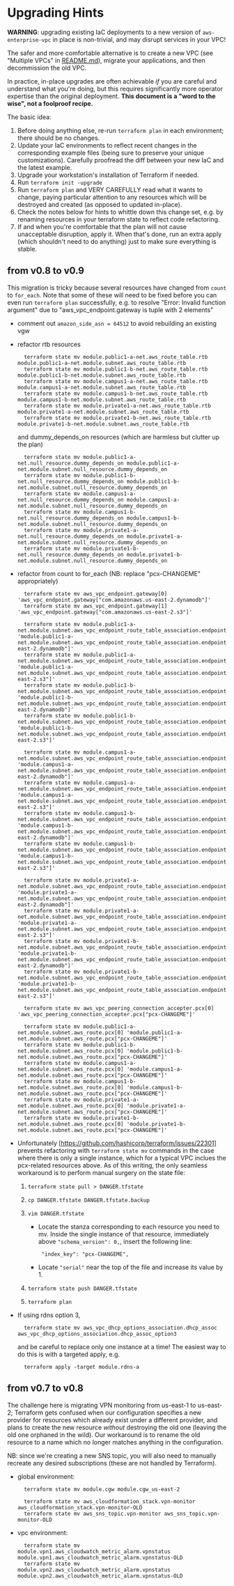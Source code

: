 # Upgrading Hints

**WARNING**: upgrading existing IaC deployments to a new version of `aws-enterprise-vpc` in place is non-trivial, and may disrupt services in your VPC!

The safer and more comfortable alternative is to create a new VPC (see "Multiple VPCs" in [README.md](README.md)), migrate your applications, and then decommission the old VPC.

In practice, in-place upgrades are often achievable _if_ you are careful and understand what you're doing, but this requires significantly more operator expertise than the original deployment.  **This document is a "word to the wise", not a foolproof recipe.**

The basic idea:
  1. Before doing anything else, re-run `terraform plan` in each environment; there should be no changes.
  2. Update your IaC environments to reflect recent changes in the corresponding example files (being sure to preserve your unique customizations).  Carefully proofread the diff between your new IaC and the latest example.
  3. Upgrade your workstation's installation of Terraform if needed.
  3. Run `terraform init -upgrade`
  4. Run `terraform plan` and VERY CAREFULLY read what it wants to change, paying particular attention to any resources which will be destroyed and created (as opposed to updated in-place).
  5. Check the notes below for hints to whittle down this change set, e.g. by renaming resources in your terraform state to reflect code refactoring.
  6. If and when you're comfortable that the plan will not cause unacceptable disruption, apply it.  When that's done, run an extra apply (which shouldn't need to do anything) just to make sure everything is stable.



## from v0.8 to v0.9

This migration is tricky because several resources have changed from `count` to `for_each`.  Note that some of these will need to be fixed before you can even run `terraform plan` successfully, e.g. to resolve "Error: Invalid function argument" due to "aws_vpc_endpoint.gateway is tuple with 2 elements"

* comment out `amazon_side_asn = 64512` to avoid rebuilding an existing vgw

* refactor rtb resources

        terraform state mv module.public1-a-net.aws_route_table.rtb module.public1-a-net.module.subnet.aws_route_table.rtb
        terraform state mv module.public1-b-net.aws_route_table.rtb module.public1-b-net.module.subnet.aws_route_table.rtb
        terraform state mv module.campus1-a-net.aws_route_table.rtb module.campus1-a-net.module.subnet.aws_route_table.rtb
        terraform state mv module.campus1-b-net.aws_route_table.rtb module.campus1-b-net.module.subnet.aws_route_table.rtb
        terraform state mv module.private1-a-net.aws_route_table.rtb module.private1-a-net.module.subnet.aws_route_table.rtb
        terraform state mv module.private1-b-net.aws_route_table.rtb module.private1-b-net.module.subnet.aws_route_table.rtb

  and dummy_depends_on resources (which are harmless but clutter up the plan)

        terraform state mv module.public1-a-net.null_resource.dummy_depends_on module.public1-a-net.module.subnet.null_resource.dummy_depends_on
        terraform state mv module.public1-b-net.null_resource.dummy_depends_on module.public1-b-net.module.subnet.null_resource.dummy_depends_on
        terraform state mv module.campus1-a-net.null_resource.dummy_depends_on module.campus1-a-net.module.subnet.null_resource.dummy_depends_on
        terraform state mv module.campus1-b-net.null_resource.dummy_depends_on module.campus1-b-net.module.subnet.null_resource.dummy_depends_on
        terraform state mv module.private1-a-net.null_resource.dummy_depends_on module.private1-a-net.module.subnet.null_resource.dummy_depends_on
        terraform state mv module.private1-b-net.null_resource.dummy_depends_on module.private1-b-net.module.subnet.null_resource.dummy_depends_on

* refactor from count to for_each (NB: replace "pcx-CHANGEME" appropriately)

        terraform state mv aws_vpc_endpoint.gateway[0] 'aws_vpc_endpoint.gateway["com.amazonaws.us-east-2.dynamodb"]'
        terraform state mv aws_vpc_endpoint.gateway[1] 'aws_vpc_endpoint.gateway["com.amazonaws.us-east-2.s3"]'

        terraform state mv module.public1-a-net.module.subnet.aws_vpc_endpoint_route_table_association.endpoint_rta[0] 'module.public1-a-net.module.subnet.aws_vpc_endpoint_route_table_association.endpoint_rta["com.amazonaws.us-east-2.dynamodb"]'
        terraform state mv module.public1-a-net.module.subnet.aws_vpc_endpoint_route_table_association.endpoint_rta[1] 'module.public1-a-net.module.subnet.aws_vpc_endpoint_route_table_association.endpoint_rta["com.amazonaws.us-east-2.s3"]'
        terraform state mv module.public1-b-net.module.subnet.aws_vpc_endpoint_route_table_association.endpoint_rta[0] 'module.public1-b-net.module.subnet.aws_vpc_endpoint_route_table_association.endpoint_rta["com.amazonaws.us-east-2.dynamodb"]'
        terraform state mv module.public1-b-net.module.subnet.aws_vpc_endpoint_route_table_association.endpoint_rta[1] 'module.public1-b-net.module.subnet.aws_vpc_endpoint_route_table_association.endpoint_rta["com.amazonaws.us-east-2.s3"]'

        terraform state mv module.campus1-a-net.module.subnet.aws_vpc_endpoint_route_table_association.endpoint_rta[0] 'module.campus1-a-net.module.subnet.aws_vpc_endpoint_route_table_association.endpoint_rta["com.amazonaws.us-east-2.dynamodb"]'
        terraform state mv module.campus1-a-net.module.subnet.aws_vpc_endpoint_route_table_association.endpoint_rta[1] 'module.campus1-a-net.module.subnet.aws_vpc_endpoint_route_table_association.endpoint_rta["com.amazonaws.us-east-2.s3"]'
        terraform state mv module.campus1-b-net.module.subnet.aws_vpc_endpoint_route_table_association.endpoint_rta[0] 'module.campus1-b-net.module.subnet.aws_vpc_endpoint_route_table_association.endpoint_rta["com.amazonaws.us-east-2.dynamodb"]'
        terraform state mv module.campus1-b-net.module.subnet.aws_vpc_endpoint_route_table_association.endpoint_rta[1] 'module.campus1-b-net.module.subnet.aws_vpc_endpoint_route_table_association.endpoint_rta["com.amazonaws.us-east-2.s3"]'

        terraform state mv module.private1-a-net.module.subnet.aws_vpc_endpoint_route_table_association.endpoint_rta[0] 'module.private1-a-net.module.subnet.aws_vpc_endpoint_route_table_association.endpoint_rta["com.amazonaws.us-east-2.dynamodb"]'
        terraform state mv module.private1-a-net.module.subnet.aws_vpc_endpoint_route_table_association.endpoint_rta[1] 'module.private1-a-net.module.subnet.aws_vpc_endpoint_route_table_association.endpoint_rta["com.amazonaws.us-east-2.s3"]'
        terraform state mv module.private1-b-net.module.subnet.aws_vpc_endpoint_route_table_association.endpoint_rta[0] 'module.private1-b-net.module.subnet.aws_vpc_endpoint_route_table_association.endpoint_rta["com.amazonaws.us-east-2.dynamodb"]'
        terraform state mv module.private1-b-net.module.subnet.aws_vpc_endpoint_route_table_association.endpoint_rta[1] 'module.private1-b-net.module.subnet.aws_vpc_endpoint_route_table_association.endpoint_rta["com.amazonaws.us-east-2.s3"]'

        terraform state mv aws_vpc_peering_connection_accepter.pcx[0] 'aws_vpc_peering_connection_accepter.pcx["pcx-CHANGEME"]'

        terraform state mv module.public1-a-net.module.subnet.aws_route.pcx[0] 'module.public1-a-net.module.subnet.aws_route.pcx["pcx-CHANGEME"]'
        terraform state mv module.public1-b-net.module.subnet.aws_route.pcx[0] 'module.public1-b-net.module.subnet.aws_route.pcx["pcx-CHANGEME"]'
        terraform state mv module.campus1-a-net.module.subnet.aws_route.pcx[0] 'module.campus1-a-net.module.subnet.aws_route.pcx["pcx-CHANGEME"]'
        terraform state mv module.campus1-b-net.module.subnet.aws_route.pcx[0] 'module.campus1-b-net.module.subnet.aws_route.pcx["pcx-CHANGEME"]'
        terraform state mv module.private1-a-net.module.subnet.aws_route.pcx[0] 'module.private1-a-net.module.subnet.aws_route.pcx["pcx-CHANGEME"]'
        terraform state mv module.private1-b-net.module.subnet.aws_route.pcx[0] 'module.private1-b-net.module.subnet.aws_route.pcx["pcx-CHANGEME"]'

* Unfortunately [https://github.com/hashicorp/terraform/issues/22301] prevents refactoring with `terraform state mv` commands in the case where there is only a single instance, which for a typical VPC inclues the pcx-related resources above.  As of this writing, the only seamless workaround is to perform manual surgery on the state file:

  1. `terraform state pull > DANGER.tfstate`

  2. `cp DANGER.tfstate DANGER.tfstate.backup`

  3. `vim DANGER.tfstate`

     * Locate the stanza corresponding to each resource you need to mv.  Inside the single instance of that resource, immediately above `"schema_version": 0,`, insert the following line:

            "index_key": "pcx-CHANGEME",

     * Locate `"serial"` near the top of the file and increase its value by 1.

  4. `terraform state push DANGER.tfstate`

  5. `terraform plan`

* If using rdns option 3,

        terraform state mv aws_vpc_dhcp_options_association.dhcp_assoc aws_vpc_dhcp_options_association.dhcp_assoc_option3

  and be careful to replace only one instance at a time!  The easiest way to do this is with a targeted apply, e.g.

        terraform apply -target module.rdns-a



## from v0.7 to v0.8

The challenge here is migrating VPN monitoring from us-east-1 to us-east-2; Terraform gets confused when our configuration specifies a new provider for resources which already exist under a different provider, and plans to create the new resource _without_ destroying the old one (leaving the old one orphaned in the wild).  Our workaround is to rename the old resource to a name which no longer matches anything in the configuration.

NB: since we're creating a new SNS topic, you will also need to manually recreate any desired subscriptions (these are not handled by Terraform).

* global environment:

        terraform state mv module.cgw module.cgw_us-east-2

        terraform state mv aws_cloudformation_stack.vpn-monitor aws_cloudformation_stack.vpn-monitor-OLD
        terraform state mv aws_sns_topic.vpn-monitor aws_sns_topic.vpn-monitor-OLD

* vpc environment:

        terraform state mv module.vpn1.aws_cloudwatch_metric_alarm.vpnstatus module.vpn1.aws_cloudwatch_metric_alarm.vpnstatus-OLD
        terraform state mv module.vpn2.aws_cloudwatch_metric_alarm.vpnstatus module.vpn2.aws_cloudwatch_metric_alarm.vpnstatus-OLD
